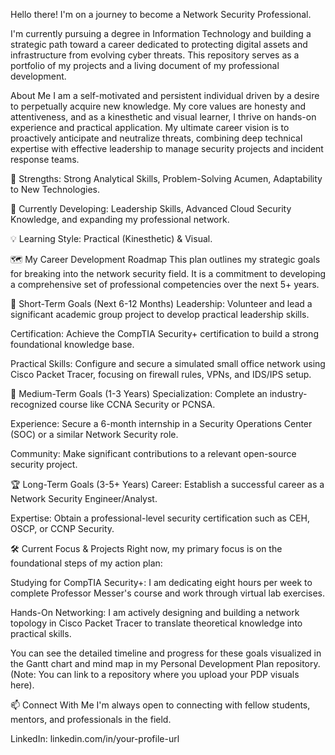 Hello there! I'm on a journey to become a Network Security Professional.

I'm currently pursuing a degree in Information Technology and building a strategic path toward a career dedicated to protecting digital assets and infrastructure from evolving cyber threats. This repository serves as a portfolio of my projects and a living document of my professional development.

About Me
I am a self-motivated and persistent individual driven by a desire to perpetually acquire new knowledge. My core values are honesty and attentiveness, and as a kinesthetic and visual learner, I thrive on hands-on experience and practical application. My ultimate career vision is to proactively anticipate and neutralize threats, combining deep technical expertise with effective leadership to manage security projects and incident response teams.

🧠 Strengths: Strong Analytical Skills, Problem-Solving Acumen, Adaptability to New Technologies.

🌱 Currently Developing: Leadership Skills, Advanced Cloud Security Knowledge, and expanding my professional network.

💡 Learning Style: Practical (Kinesthetic) & Visual.

🗺️ My Career Development Roadmap
This plan outlines my strategic goals for breaking into the network security field. It is a commitment to developing a comprehensive set of professional competencies over the next 5+ years.

🎯 Short-Term Goals (Next 6-12 Months)
Leadership: Volunteer and lead a significant academic group project to develop practical leadership skills.

Certification: Achieve the CompTIA Security+ certification to build a strong foundational knowledge base.

Practical Skills: Configure and secure a simulated small office network using Cisco Packet Tracer, focusing on firewall rules, VPNs, and IDS/IPS setup.

🚀 Medium-Term Goals (1-3 Years)
Specialization: Complete an industry-recognized course like CCNA Security or PCNSA.

Experience: Secure a 6-month internship in a Security Operations Center (SOC) or a similar Network Security role.

Community: Make significant contributions to a relevant open-source security project.

🏆 Long-Term Goals (3-5+ Years)
Career: Establish a successful career as a Network Security Engineer/Analyst.

Expertise: Obtain a professional-level security certification such as CEH, OSCP, or CCNP Security.

🛠️ Current Focus & Projects
Right now, my primary focus is on the foundational steps of my action plan:

Studying for CompTIA Security+: I am dedicating eight hours per week to complete Professor Messer's course and work through virtual lab exercises.

Hands-On Networking: I am actively designing and building a network topology in Cisco Packet Tracer to translate theoretical knowledge into practical skills.

You can see the detailed timeline and progress for these goals visualized in the Gantt chart and mind map in my Personal Development Plan repository. (Note: You can link to a repository where you upload your PDP visuals here).

📫 Connect With Me
I'm always open to connecting with fellow students, mentors, and professionals in the field.

LinkedIn: linkedin.com/in/your-profile-url
